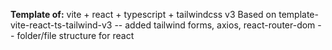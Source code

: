 **Template of:** vite + react + typescript + tailwindcss v3
Based on template-vite-react-ts-tailwind-v3
-- added tailwind forms, axios, react-router-dom
-- folder/file structure for react
